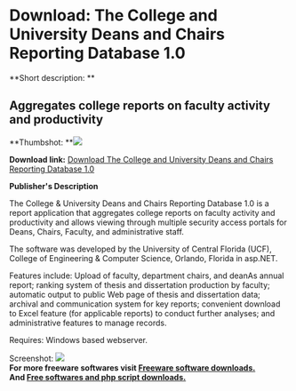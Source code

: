 # Download: The College and University Deans and Chairs Reporting Database 1.0

**Short description: **

## Aggregates college reports on faculty activity and productivity

  
**Thumbshot: **![](http://www.freewarefiles.com/screenshot/cudcrepdb_md.gif)   
  
**Download link:** [Download The College and University Deans and Chairs Reporting Database 1.0](http://freesoftwares.boysofts.com/The-College-And-University-Deans-And-Chairs-Reporting-Database_program_43197.html)  
  

**Publisher's Description**  
  

The College & University Deans and Chairs Reporting Database 1.0 is a report
application that aggregates college reports on faculty activity and
productivity and allows viewing through multiple security access portals for
Deans, Chairs, Faculty, and administrative staff.

The software was developed by the University of Central Florida (UCF), College
of Engineering & Computer Science, Orlando, Florida in asp.NET.

Features include: Upload of faculty, department chairs, and deanAs annual
report; ranking system of thesis and dissertation production by faculty;
automatic output to public Web page of thesis and dissertation data; archival
and communication system for key reports; convenient download to Excel feature
(for applicable reports) to conduct further analyses; and administrative
features to manage records.

Requires: Windows based webserver.

  
  
Screenshot: ![](http://www.freewarefiles.com/screenshot/cudcrepdb.gif)  
**For more freeware softwares visit [Freeware software downloads.](http://freesoftwares.boysofts.com/)**   
**And [Free softwares and php script downloads.](http://www.boysofts.com/)**


